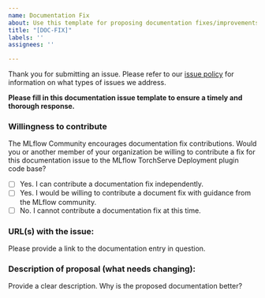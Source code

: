 ```yaml
---
name: Documentation Fix
about: Use this template for proposing documentation fixes/improvements.
title: "[DOC-FIX]"
labels: ''
assignees: ''

---
```


Thank you for submitting an issue. Please refer to our [issue policy](https://www.github.com/mlflow/mlflow/blob/master/ISSUE_POLICY.md) for information on what types of issues we address.

**Please fill in this documentation issue template to ensure a timely and thorough response.**

### Willingness to contribute
The MLflow Community encourages documentation fix contributions. Would you or another member of your organization be willing to contribute a fix for this documentation issue to the MLflow TorchServe Deployment plugin code base?

- [ ] Yes. I can contribute a documentation fix independently.
- [ ] Yes. I would be willing to contribute a document fix with guidance from the MLflow community.
- [ ] No. I cannot contribute a documentation fix at this time.

### URL(s) with the issue:

Please provide a link to the documentation entry in question.

### Description of proposal (what needs changing):
Provide a clear description. Why is the proposed documentation better?
